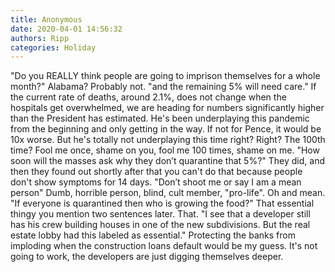 ```yaml
---
title: Anonymous
date: 2020-04-01 14:56:32
authors: Ripp
categories: Holiday
---
```


 "Do you REALLY think people are going to imprison themselves for a whole month?" Alabama? Probably not. "and the remaining 5% will need care." If the current rate of deaths, around 2.1%, does not change when the hospitals get overwhelmed, we are heading for numbers significantly higher than the President has estimated.  He's been underplaying this pandemic from the beginning and only getting in the way.  If not for Pence, it would be 10x worse.  But he's totally not underplaying this time right?  Right?  The 100th time? Fool me once, shame on you, fool me 100 times, shame on me.  "How soon will the masses ask why they don’t quarantine that 5%?"  They did, and then they found out shortly after that you can't do that because people don't show symptoms for 14 days. "Don’t shoot me or say I am a mean person" Dumb, horrible person, blind, cult member, "pro-life".  Oh and mean.  "If everyone is quarantined then who is growing the food?" That essential thingy you mention two sentences later.  That. "I see that a developer still has his crew building houses in one of the new subdivisions. But the real estate lobby had this labeled as essential." Protecting the banks from imploding when the construction loans default would be my guess.  It's not going to work, the developers are just digging themselves deeper.
